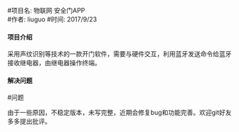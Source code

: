 
#项目名: 物联网 安全门APP  
#作者: liuguo
#时间: 2017/9/23

#### 项目介绍
采用声纹识别等技术的一款开门软件，需要与硬件交互，利用蓝牙发送命令给蓝牙接收继电器，由继电器操作终端。

#### 解决问题


#问题

由于一些原因，不稳定版本，未写完整，近期会修复bug和功能完善。欢迎git好友多多提出批评。
